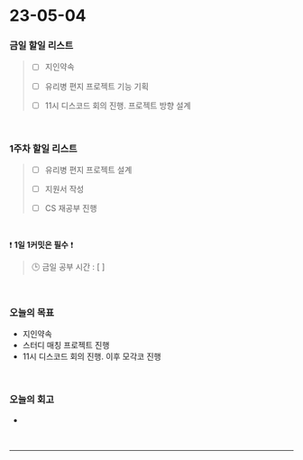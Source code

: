 # 23-05-04
### 금일 할일 리스트
> - [ ]  지인약속
>
> - [ ]  유리병 편지 프로젝트 기능 기획
>
> - [ ]  11시 디스코드 회의 진행. 프로젝트 방향 설계


<br/>

### 1주차 할일 리스트  
> - [ ]  유리병 편지 프로젝트 설계
>
> - [ ]  지원서 작성
>
> - [ ]  CS 재공부 진행

<br/>

❗ **1일 1커밋은 필수** ❗
> 🕒 금일 공부 시간 : [  ]
  
<br/>

### 오늘의 목표
- 지인약속
- 스터디 매칭 프로젝트 진행
- 11시 디스코드 회의 진행. 이후 모각코 진행

<br>

### 오늘의 회고
- 

<br/>

------------  
